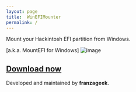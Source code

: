 ```yaml
---
layout: page
title:  WinEFIMounter
permalink: /
---
```

Mount your Hackintosh EFI partition from Windows. 

[a.k.a. MountEFI for Windows]
![image](https://github.com/franzageek/WinEFIMounter/assets/88248950/348fdc42-7341-49ae-a7b5-f39bb04ba5ac)

## [**Download now**](https://franzageek.github.io/WinEFIMounter/downloads)




Developed and maintained by **franzageek**.
